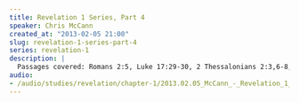 ```yaml
--- 
title: Revelation 1 Series, Part 4
speaker: Chris McCann
created_at: "2013-02-05 21:00"
slug: revelation-1-series-part-4
series: revelation-1
description: |
  Passages covered: Romans 2:5, Luke 17:29-30, 2 Thessalonians 2:3,6-8, Revelation 1:20, Revelation 17:5,7, Revelation 10:1-2, Revelation 10:7, Acts 20:3,7,13, Revelation 8:13, Revelation 10:4,7.
audio: 
- /audio/studies/revelation/chapter-1/2013.02.05_McCann_-_Revelation_1_Series_Part_4.yaml
---
```

